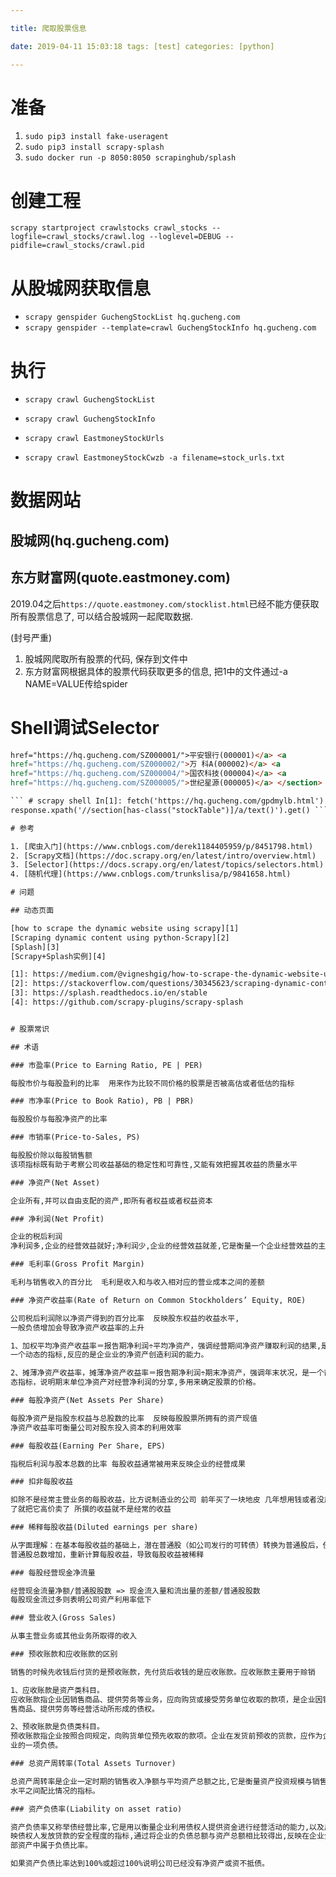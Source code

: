 ```yaml
---

title: 爬取股票信息

date: 2019-04-11 15:03:18 tags: [test] categories: [python]

---
```


# 准备

1. `sudo pip3 install fake-useragent`
2. `sudo pip3 install scrapy-splash`
3. `sudo docker run -p 8050:8050 scrapinghub/splash`

# 创建工程

`scrapy startproject crawlstocks crawl_stocks --logfile=crawl_stocks/crawl.log
--loglevel=DEBUG --pidfile=crawl_stocks/crawl.pid`


# 从股城网获取信息

- `scrapy genspider GuchengStockList hq.gucheng.com`
- `scrapy genspider --template=crawl GuchengStockInfo hq.gucheng.com`

# 执行

- `scrapy crawl GuchengStockList`
- `scrapy crawl GuchengStockInfo`
- `scrapy crawl EastmoneyStockUrls`

- `scrapy crawl EastmoneyStockCwzb -a filename=stock_urls.txt`

# 数据网站

## 股城网(hq.gucheng.com)


## 东方财富网(quote.eastmoney.com)

2019.04之后`https://quote.eastmoney.com/stocklist.html`已经不能方便获取所有股票信息了,
可以结合股城网一起爬取数据.

(封号严重)

1. 股城网爬取所有股票的代码, 保存到文件中
2. 东方财富网根据具体的股票代码获取更多的信息, 把1中的文件通过-a NAME=VALUE传给spider

# Shell调试Selector

```html <section class="stockTable"> <h3>上海深圳股票代码一览表</h3> <a
href="https://hq.gucheng.com/SZ000001/">平安银行(000001)</a> <a
href="https://hq.gucheng.com/SZ000002/">万 科A(000002)</a> <a
href="https://hq.gucheng.com/SZ000004/">国农科技(000004)</a> <a
href="https://hq.gucheng.com/SZ000005/">世纪星源(000005)</a> </section> ```

``` # scrapy shell In[1]: fetch('https://hq.gucheng.com/gpdmylb.html') In[2]:
response.xpath('//section[has-class("stockTable")]/a/text()').get() ```

# 参考

1. [爬虫入门](https://www.cnblogs.com/derek1184405959/p/8451798.html)
2. [Scrapy文档](https://doc.scrapy.org/en/latest/intro/overview.html)
3. [Selector](https://docs.scrapy.org/en/latest/topics/selectors.html)
4. [随机代理](https://www.cnblogs.com/trunkslisa/p/9841658.html)

# 问题

## 动态页面

[how to scrape the dynamic website using scrapy][1]
[Scraping dynamic content using python-Scrapy][2]
[Splash][3]
[Scrapy+Splash实例][4]

[1]: https://medium.com/@vigneshgig/how-to-scrape-the-dynamic-website-using-sitemap-731f5e4651a9
[2]: https://stackoverflow.com/questions/30345623/scraping-dynamic-content-using-python-scrapy
[3]: https://splash.readthedocs.io/en/stable
[4]: https://github.com/scrapy-plugins/scrapy-splash


# 股票常识

## 术语

### 市盈率(Price to Earning Ratio, PE | PER)

每股市价与每股盈利的比率  用来作为比较不同价格的股票是否被高估或者低估的指标

### 市净率(Price to Book Ratio), PB | PBR)

每股股价与每股净资产的比率

### 市销率(Price-to-Sales, PS)

每股股价除以每股销售额
该项指标既有助于考察公司收益基础的稳定性和可靠性,又能有效把握其收益的质量水平

### 净资产(Net Asset)

企业所有,并可以自由支配的资产,即所有者权益或者权益资本

### 净利润(Net Profit)

企业的税后利润
净利润多,企业的经营效益就好;净利润少,企业的经营效益就差,它是衡量一个企业经营效益的主要指标

### 毛利率(Gross Profit Margin)

毛利与销售收入的百分比  毛利是收入和与收入相对应的营业成本之间的差额

### 净资产收益率(Rate of Return on Common Stockholders’ Equity, ROE)

公司税后利润除以净资产得到的百分比率  反映股东权益的收益水平,
一般负债增加会导致净资产收益率的上升

1、加权平均净资产收益率＝报告期净利润÷平均净资产，强调经营期间净资产赚取利润的结果,是
一个动态的指标,反应的是企业业的净资产创造利润的能力。 

2、摊薄净资产收益率，摊薄净资产收益率＝报告期净利润÷期末净资产，强调年末状况，是一个静
态指标，说明期末单位净资产对经营净利润的分享,多用来确定股票的价格。

### 每股净资产(Net Assets Per Share)

每股净资产是指股东权益与总股数的比率  反映每股股票所拥有的资产现值
净资产收益率可衡量公司对股东投入资本的利用效率

### 每股收益(Earning Per Share, EPS)

指税后利润与股本总数的比率 每股收益通常被用来反映企业的经营成果

### 扣非每股收益

扣除不是经常主营业务的每股收益，比方说制造业的公司 前年买了一块地皮 几年想用钱或者没用
了就把它高价卖了 所撰的收益就不是经常的收益

### 稀释每股收益(Diluted earnings per share)

从字面理解：在基本每股收益的基础上，潜在普通股（如公司发行的可转债）转换为普通股后，使
普通股总数增加，重新计算每股收益，导致每股收益被稀释

### 每股经营现金净流量

经营现金流量净额/普通股股数 => 现金流入量和流出量的差额/普通股股数
每股现金流过多则表明公司资产利用率低下

### 营业收入(Gross Sales)

从事主营业务或其他业务所取得的收入

### 预收账款和应收账款的区别

销售的时候先收钱后付货的是预收账款，先付货后收钱的是应收账款。应收账款主要用于赊销

1、应收账款是资产类科目。
应收账款指企业因销售商品、提供劳务等业务，应向购货或接受劳务单位收取的款项，是企业因销
售商品、提供劳务等经营活动所形成的债权。

2、预收账款是负债类科目。
预收账款指企业按照合同规定，向购货单位预先收取的款项。企业在发货前预收的货款，应作为企
业的一项负债。

### 总资产周转率(Total Assets Turnover)

总资产周转率是企业一定时期的销售收入净额与平均资产总额之比,它是衡量资产投资规模与销售
水平之间配比情况的指标。

### 资产负债率(Liability on asset ratio)

资产负债率又称举债经营比率,它是用以衡量企业利用债权人提供资金进行经营活动的能力,以及反
映债权人发放贷款的安全程度的指标,通过将企业的负债总额与资产总额相比较得出,反映在企业全
部资产中属于负债比率。

如果资产负债比率达到100%或超过100%说明公司已经没有净资产或资不抵债。
